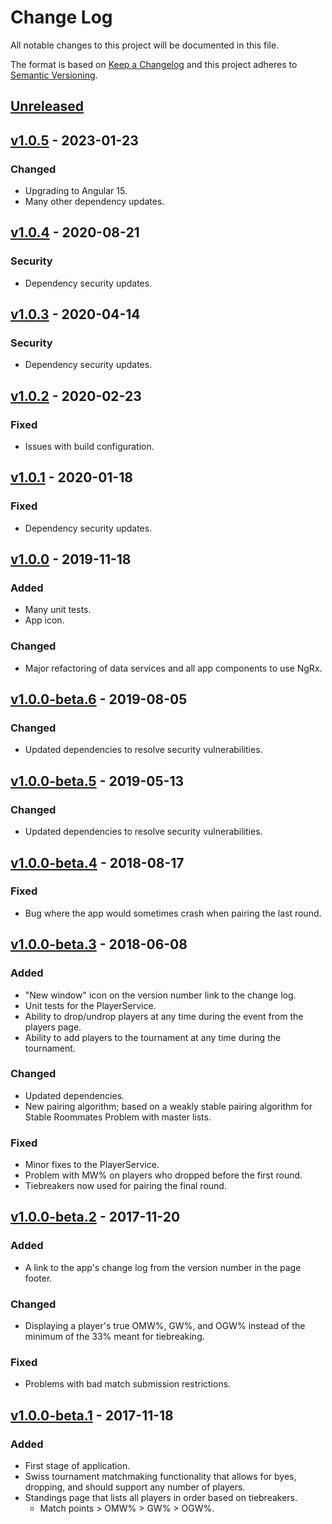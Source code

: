 # Change Log

All notable changes to this project will be documented in this file.

The format is based on [Keep a Changelog](http://keepachangelog.com/)
and this project adheres to [Semantic Versioning](http://semver.org/).

## [Unreleased]

## [v1.0.5] - 2023-01-23

### Changed

- Upgrading to Angular 15.
- Many other dependency updates.

## [v1.0.4] - 2020-08-21

### Security

- Dependency security updates.

## [v1.0.3] - 2020-04-14

### Security

- Dependency security updates.

## [v1.0.2] - 2020-02-23

### Fixed

- Issues with build configuration.

## [v1.0.1] - 2020-01-18

### Fixed

- Dependency security updates.

## [v1.0.0] - 2019-11-18

### Added

- Many unit tests.
- App icon.

### Changed

- Major refactoring of data services and all app components to use NgRx.

## [v1.0.0-beta.6] - 2019-08-05

### Changed

- Updated dependencies to resolve security vulnerabilities.

## [v1.0.0-beta.5] - 2019-05-13

### Changed

- Updated dependencies to resolve security vulnerabilities.

## [v1.0.0-beta.4] - 2018-08-17

### Fixed

- Bug where the app would sometimes crash when pairing the last round.

## [v1.0.0-beta.3] - 2018-06-08

### Added

- "New window" icon on the version number link to the change log.
- Unit tests for the PlayerService.
- Ability to drop/undrop players at any time during the event from the players page.
- Ability to add players to the tournament at any time during the tournament.

### Changed

- Updated dependencies.
- New pairing algorithm; based on a weakly stable pairing algorithm for Stable Roommates Problem with master lists.

### Fixed

- Minor fixes to the PlayerService.
- Problem with MW% on players who dropped before the first round.
- Tiebreakers now used for pairing the final round.

## [v1.0.0-beta.2] - 2017-11-20

### Added

- A link to the app's change log from the version number in the page footer.

### Changed

- Displaying a player's true OMW%, GW%, and OGW% instead of the minimum of the 33% meant for tiebreaking.

### Fixed

- Problems with bad match submission restrictions.

## [v1.0.0-beta.1] - 2017-11-18

### Added

- First stage of application.
- Swiss tournament matchmaking functionality that allows for byes, dropping, and should support any number of players.
- Standings page that lists all players in order based on tiebreakers.
  - Match points > OMW% > GW% > OGW%.

[Unreleased]: https://github.com/sten626/mirror-match/compare/v1.0.5...develop
[v1.0.5]: https://github.com/sten626/mirror-match/compare/v1.0.4...v1.0.5
[v1.0.4]: https://github.com/sten626/mirror-match/compare/v1.0.3...v1.0.4
[v1.0.3]: https://github.com/sten626/mirror-match/compare/v1.0.2...v1.0.3
[v1.0.2]: https://github.com/sten626/mirror-match/compare/v1.0.1...v1.0.2
[v1.0.1]: https://github.com/sten626/mirror-match/compare/v1.0.0...v1.0.1
[v1.0.0]: https://github.com/sten626/mirror-match/compare/v1.0.0-beta.6...v1.0.0
[v1.0.0-beta.6]: https://github.com/sten626/mirror-match/compare/v1.0.0-beta.5...v1.0.0-beta.6
[v1.0.0-beta.5]: https://github.com/sten626/mirror-match/compare/v1.0.0-beta.4...v1.0.0-beta.5
[v1.0.0-beta.4]: https://github.com/sten626/mirror-match/compare/v1.0.0-beta.3...v1.0.0-beta.4
[v1.0.0-beta.3]: https://github.com/sten626/mirror-match/compare/v1.0.0-beta.2...v1.0.0-beta.3
[v1.0.0-beta.2]: https://github.com/sten626/mirror-match/compare/v1.0.0-beta.1...v1.0.0-beta.2
[v1.0.0-beta.1]: https://github.com/sten626/mirror-match/releases/tag/v1.0.0-beta.1
